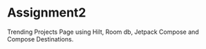 # Assignment2
Trending Projects Page using Hilt, Room db, Jetpack Compose and Compose Destinations.
